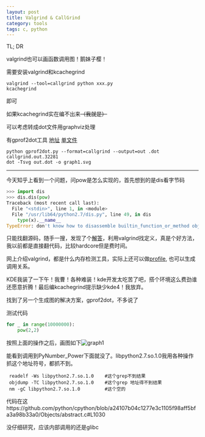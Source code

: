 ```yaml
---
layout: post
title: Valgrind & CallGrind
category: tools
tags: c, python
---
```






TL; DR

valgrind也可以画函数调用图！鹅妹子樱！

需要安装valgrind和kcachegrind

```shell
valgrind --tool=callgrind python xxx.py
kcachegrind
```

即可

如果kcachegrind实在编不出来~~（我就是）~~

可以考虑转成dot文件用graphviz处理

有gprof2dot工具 [地址](https://github.com/jrfonseca/gprof2dot) [单文件](https://raw.githubusercontent.com/jrfonseca/gprof2dot/master/gprof2dot.py)

```
python gprof2dot.py --format=callgrind --output=out .dot  callgrind.out.32281
dot -Tsvg out.dot -o graph1.svg
```



---



今天知乎上看到一个问题，问pow是怎么实现的，首先想到的是dis看字节码

```python
>>> import dis
>>> dis.dis(pow)
Traceback (most recent call last):
  File "<stdin>", line 1, in <module>
  File "/usr/lib64/python2.7/dis.py", line 49, in dis
    type(x).__name__
TypeError: don't know how to disassemble builtin_function_or_method objects
```

只能找翻源码，随手一搜，发现了个[解答](https://stackoverflow.com/questions/50724862/python-source-code-for-math-exponent-function?rq=1)，利用valgrind找定义，真是个好方法，我以前都是直接翻代码，比较hardcore但是费时间。

网上介绍valgrind，都是什么内存检测工具，实际上还可以做[profile](https://baptiste-wicht.com/posts/2011/09/profile-c-application-with-callgrind-kcachegrind.html), 也可以生成调用关系。



KDE我装了一下午！我曹！各种难装！kde开发太吃苦了吧，搭个环境这么费劲谁还愿意折腾！最后编kcachegrind提示缺少kde4！我放弃。

找到了另一个生成图的解决方案，gprof2dot，不多说了

测试代码

```python
for _ in range(10000000):
    pow(2,2)
```



按照上面的操作之后，画图如下![graph1](https://wanghenshui.github.io/assets/graph1.svg)



能看到调用到PyNumber_Power下面就没了。libpython2.7.so.1.0我用各种操作抓这个地址符号，都抓不到。

```shell
 readelf -Ws libpython2.7.so.1.0	#这个grep不到结果
 objdump -TC libpython2.7.so.1.0	#这个grep 地址得不到结果
 nm -gC libpython2.7.so.1.0 		#这个空的
```

代码在这https://github.com/python/cpython/blob/a24107b04c1277e3c1105f98aff5bfa3a98b33a0/Objects/abstract.c#L1030

没仔细研究，应该内部调用的还是glibc